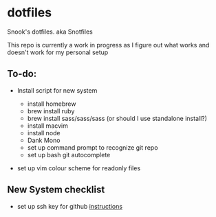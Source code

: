 # dotfiles
Snook's dotfiles. aka Snotfiles

This repo is currently a work in progress as I figure out what works and doesn't work for my personal setup

## To-do:
* Install script for new system
  * install homebrew
  * brew install ruby
  * brew install sass/sass/sass (or should I use standalone install?)
  * install macvim
  * install node
  * Dank Mono
  * set up command prompt to recognize git repo
  * set up bash git autocomplete

* set up vim colour scheme for readonly files

## New System checklist
* set up ssh key for github [instructions](https://help.github.com/articles/generating-a-new-ssh-key-and-adding-it-to-the-ssh-agent/)
